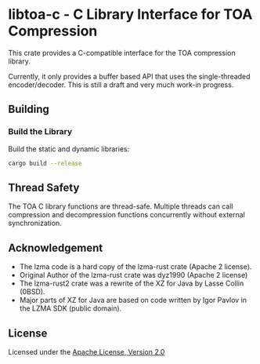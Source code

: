 # libtoa-c - C Library Interface for TOA Compression

This crate provides a C-compatible interface for the TOA compression library.

Currently, it only provides a buffer based API that uses the single-threaded encoder/decoder. This is still a draft and
very much work-in progress.

## Building

### Build the Library

Build the static and dynamic libraries:

```bash
cargo build --release
```

## Thread Safety

The TOA C library functions are thread-safe. Multiple threads can call compression and decompression functions
concurrently without external synchronization.

## Acknowledgement

- The lzma code is a hard copy of the lzma-rust crate (Apache 2 license).
- Original Author of the lzma-rust crate was dyz1990 (Apache 2 license)
- The lzma-rust2 crate was a rewrite of the XZ for Java by Lasse Collin (0BSD).
- Major parts of XZ for Java are based on code written by Igor Pavlov in the LZMA SDK (public domain).

## License

Licensed under the [Apache License, Version 2.0](../LICENSE)
